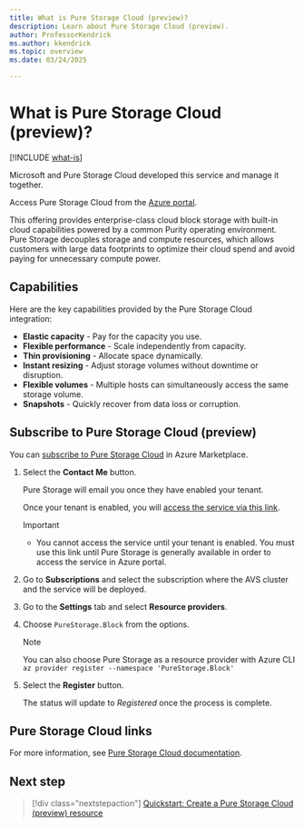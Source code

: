 ```yaml
---
title: What is Pure Storage Cloud (preview)?
description: Learn about Pure Storage Cloud (preview).
author: ProfessorKendrick
ms.author: kkendrick
ms.topic: overview
ms.date: 03/24/2025

---
```

# What is Pure Storage Cloud (preview)?

[!INCLUDE [what-is](../includes/what-is.md)]

Microsoft and Pure Storage Cloud developed this service and manage it together.

Access Pure Storage Cloud from the [Azure portal](https://portal.azure.com).

This offering provides enterprise-class cloud block storage with built-in cloud capabilities powered by a common Purity operating environment. Pure Storage decouples storage and compute resources, which allows customers with large data footprints to optimize their cloud spend and avoid paying for unnecessary compute power.

## Capabilities

Here are the key capabilities provided by the Pure Storage Cloud integration:

- **Elastic capacity** - Pay for the capacity you use.
- **Flexible performance** - Scale independently from capacity.
- **Thin provisioning** - Allocate space dynamically.
- **Instant resizing** - Adjust storage volumes without downtime or disruption.
- **Flexible volumes** - Multiple hosts can simultaneously access the same storage volume.
- **Snapshots** - Quickly recover from data loss or corruption.

## Subscribe to Pure Storage Cloud (preview)

You can [subscribe to Pure Storage Cloud](https://azuremarketplace.microsoft.com/marketplace/apps/purestoragemarketplaceadmin.psc_contact_me?tab=Overview) in Azure Marketplace.

1. Select the **Contact Me** button.

    Pure Storage will email you once they have enabled your tenant.

    Once your tenant is enabled, you will [access the service via this link](https://portal.azure.com/?Azure_Marketplace_PureStorage_assettypeoptions=%7B%22purestorage_block_reservations%22%3A%7B%22options%22%3A%22%22%7D%7D&Azure_Marketplace_PureStorage=true&feature.canmodifystamps=true#home).

    > [!IMPORTANT]
    > - You cannot access the service until your tenant is enabled.
    > You must use this link until Pure Storage is generally available in order to access the service in Azure portal. 

1. Go to **Subscriptions** and select the subscription where the AVS cluster and the service will be deployed.

1. Go to the **Settings** tab and select **Resource providers**.

1. Choose `PureStorage.Block` from the options.

    > [!NOTE]
    > You can also choose Pure Storage as a resource provider with Azure CLI <br />
    > ```az provider register --namespace 'PureStorage.Block'```

1. Select the **Register** button.

    The status will update to *Registered* once the process is complete.

## Pure Storage Cloud links

For more information, see [Pure Storage Cloud documentation](https://www.purestorage.com/solutions/cloud.html).

## Next step

> [!div class="nextstepaction"]
> [Quickstart: Create a Pure Storage Cloud (preview) resource](create.md)